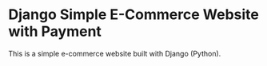 # Django Simple E-Commerce Website with Payment
This is a simple e-commerce website built with Django (Python).

